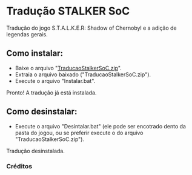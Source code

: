 # Tradução STALKER SoC
Tradução do jogo S.T.A.L.K.E.R: Shadow of Chernobyl e a adição de legendas gerais.

## Como instalar:
* Baixe o arquivo "[TraducaoStalkerSoC.zip](https://github.com/KaioHSG/TraducaoStalkerSoC/releases)".
* Extraia o arquivo baixado ("TraducaoStalkerSoC.zip").
* Execute o arquivo "Instalar.bat".

Pronto! A tradução já está instalada.

## Como desinstalar:
* Execute o arquivo "Desintalar.bat" (ele pode ser encotrado dento da pasta do jogou, ou se preferir execute o do arquivo "TraducaoStalkerSoC.zip").

Tradução desinstalada.

### Créditos
